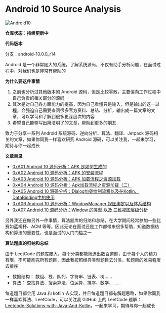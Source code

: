 # Android 10 Source Analysis

![Android10](http://cdn.51git.cn/2020-06-04-15911987213302.jpg)

**仓库状态：持续更新中**


**代码版本**

分支：android-10.0.0_r14

Android 是一个非常庞大的系统，了解系统源码，不仅有助手分析问题，在面试过程中，对我们也是非常有帮助的

**为什么要这件事情**

1. 之前也分析过其他版本的 Android 源码，但是比较零散，主要偏向工作过程中自己负责的相关部分的源码
2. 其次是对自己各方面能力的提高，因为自己看懂只是输入，但是输出的这一过程，会强迫自己需要查阅很多官方资料、总结、分析，输出成一篇文章的文章，可以学习和了解到很多更深层次的内容
3. 希望自己能够写出简洁明了的文章，帮助到更多的朋友

致力于分享一系列 Android 系统源码、逆向分析、算法、翻译、Jetpack  源码相关的文章，如果你同我一样喜欢研究 Android 源码，可以关注我，一起来学习，期待与你一起成长

**文章目录**

* [0xA01 Android 10 源码分析：APK 是如何生成的](https://github.com/hi-dhl/Android10-Source-Analysis/blob/master/0xA01%20Android%2010%20%E6%BA%90%E7%A0%81%E5%88%86%E6%9E%90%EF%BC%9AAPK%20%E6%98%AF%E5%A6%82%E4%BD%95%E7%94%9F%E6%88%90%E7%9A%84.md)
* [0xA02 Android 10 源码分析：APK 的安装流程](https://github.com/hi-dhl/Android10-Source-Analysis/blob/master/0xA02%20Android%2010%20%E6%BA%90%E7%A0%81%E5%88%86%E6%9E%90%EF%BC%9AAPK%20%E7%9A%84%E5%AE%89%E8%A3%85%E6%B5%81%E7%A8%8B.md)
* [0xA03 Android 10 源码分析：APK 加载流程之资源加载](https://github.com/hi-dhl/Android10-Source-Analysis/blob/master/0xA03%20Android%2010%20%E6%BA%90%E7%A0%81%E5%88%86%E6%9E%90%EF%BC%9AAPK%20%E5%8A%A0%E8%BD%BD%E6%B5%81%E7%A8%8B%E4%B9%8B%E8%B5%84%E6%BA%90%E5%8A%A0%E8%BD%BD.md)
* [0xA04 Android 10 源码分析：Apk加载流程之资源加载（二）](https://github.com/hi-dhl/Android10-Source-Analysis/blob/master/0xA04%20Android%2010%20%E6%BA%90%E7%A0%81%E5%88%86%E6%9E%90%EF%BC%9AApk%E5%8A%A0%E8%BD%BD%E6%B5%81%E7%A8%8B%E4%B9%8B%E8%B5%84%E6%BA%90%E5%8A%A0%E8%BD%BD%EF%BC%88%E4%BA%8C%EF%BC%89.md)
* [0xA05 Android 10 源码分析：Dialog加载绘制流程以及在Kotlin、DataBinding中的使用](https://github.com/hi-dhl/Android10-Source-Analysis/blob/master/0xA05%20Android%2010%20%E6%BA%90%E7%A0%81%E5%88%86%E6%9E%90%EF%BC%9ADialog%E5%8A%A0%E8%BD%BD%E7%BB%98%E5%88%B6%E6%B5%81%E7%A8%8B%E4%BB%A5%E5%8F%8A%E5%9C%A8Kotlin%E3%80%81DataBinding%E4%B8%AD%E7%9A%84%E4%BD%BF%E7%94%A8.md)
* [0xA06 Android 10 源码分析：WindowManager 视图绑定以及体系结构](https://github.com/hi-dhl/Android10-Source-Analysis/blob/master/0xA06%20Android%2010%20%E6%BA%90%E7%A0%81%E5%88%86%E6%9E%90%EF%BC%9AWindowManager%20%E8%A7%86%E5%9B%BE%E7%BB%91%E5%AE%9A%E4%BB%A5%E5%8F%8A%E4%BD%93%E7%B3%BB%E7%BB%93%E6%9E%84.md)
* [0xA07 Android 10 源码分析：Window 的类型 以及 三维视图层级分析](https://github.com/hi-dhl/Android10-Source-Analysis/blob/master/0xA07%20Android%2010%20%E6%BA%90%E7%A0%81%E5%88%86%E6%9E%90%EF%BC%9AWindow%20%E7%9A%84%E7%B1%BB%E5%9E%8B%20%E4%BB%A5%E5%8F%8A%20%E4%B8%89%E7%BB%B4%E8%A7%86%E5%9B%BE%E5%B1%82%E7%BA%A7%E5%88%86%E6%9E%90.md)


另外我还在做另外一件事情，算法题库的归纳和总结，在大学期间经常参加一些比赛如蓝桥杯、ACM 等等，因此无论在面试还是工作都带来很多帮助，知道数据结构和算法的重要性，也是面试的入门门槛之一

**算法题库的归纳和总结**

由于 LeetCode 的题库庞大，每个分类都能筛选出数百道题，由于每个人的精力有限，不可能刷完所有题目，因此我按照经典类型题目去分类、和题目的难易程度去排序

* 数据结构： 数组、栈、队列、字符串、链表、树……
* 算法： 查找算法、搜索算法、位运算、排序、数学、……

每道题目都会用 Java 和 kotlin 去实现，并且每道题目都有解题思路，如果你同我一样喜欢算法、LeetCode，可以关注我 GitHub 上的 LeetCode 题解：[Leetcode-Solutions-with-Java-And-Kotlin](https://github.com/hi-dhl/Leetcode-Solutions-with-Java-And-Kotlin)，一起来学习，期待与你一起成长


